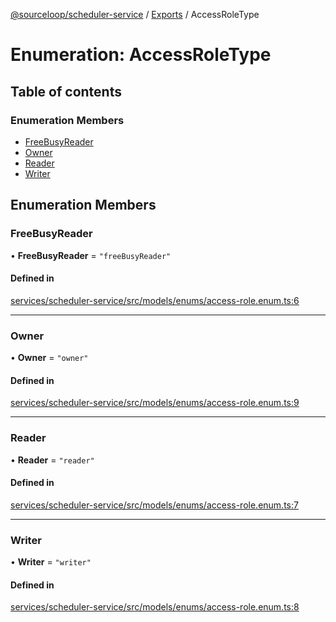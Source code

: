 [@sourceloop/scheduler-service](../README.md) / [Exports](../modules.md) / AccessRoleType

# Enumeration: AccessRoleType

## Table of contents

### Enumeration Members

- [FreeBusyReader](AccessRoleType.md#freebusyreader)
- [Owner](AccessRoleType.md#owner)
- [Reader](AccessRoleType.md#reader)
- [Writer](AccessRoleType.md#writer)

## Enumeration Members

### FreeBusyReader

• **FreeBusyReader** = ``"freeBusyReader"``

#### Defined in

[services/scheduler-service/src/models/enums/access-role.enum.ts:6](https://github.com/sourcefuse/loopback4-microservice-catalog/blob/00e854d46/services/scheduler-service/src/models/enums/access-role.enum.ts#L6)

___

### Owner

• **Owner** = ``"owner"``

#### Defined in

[services/scheduler-service/src/models/enums/access-role.enum.ts:9](https://github.com/sourcefuse/loopback4-microservice-catalog/blob/00e854d46/services/scheduler-service/src/models/enums/access-role.enum.ts#L9)

___

### Reader

• **Reader** = ``"reader"``

#### Defined in

[services/scheduler-service/src/models/enums/access-role.enum.ts:7](https://github.com/sourcefuse/loopback4-microservice-catalog/blob/00e854d46/services/scheduler-service/src/models/enums/access-role.enum.ts#L7)

___

### Writer

• **Writer** = ``"writer"``

#### Defined in

[services/scheduler-service/src/models/enums/access-role.enum.ts:8](https://github.com/sourcefuse/loopback4-microservice-catalog/blob/00e854d46/services/scheduler-service/src/models/enums/access-role.enum.ts#L8)
